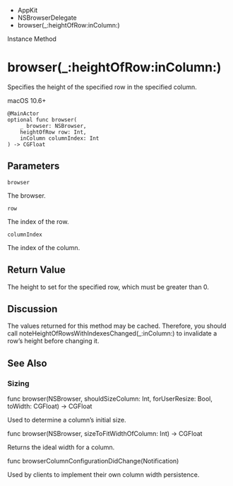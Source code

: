 

- AppKit
- NSBrowserDelegate
-  browser(\_:heightOfRow:inColumn:) 

Instance Method

# browser(\_:heightOfRow:inColumn:)

Specifies the height of the specified row in the specified column.

macOS 10.6+

``` source
@MainActor
optional func browser(
    _ browser: NSBrowser,
    heightOfRow row: Int,
    inColumn columnIndex: Int
) -> CGFloat
```

## Parameters 

`browser`  

The browser.

`row`  

The index of the row.

`columnIndex`  

The index of the column.

## Return Value

The height to set for the specified row, which must be greater than 0.

## Discussion

The values returned for this method may be cached. Therefore, you should call noteHeightOfRowsWithIndexesChanged(_:inColumn:) to invalidate a row’s height before changing it.

## See Also

### Sizing

func browser(NSBrowser, shouldSizeColumn: Int, forUserResize: Bool, toWidth: CGFloat) -> CGFloat

Used to determine a column’s initial size.

func browser(NSBrowser, sizeToFitWidthOfColumn: Int) -> CGFloat

Returns the ideal width for a column.

func browserColumnConfigurationDidChange(Notification)

Used by clients to implement their own column width persistence.

